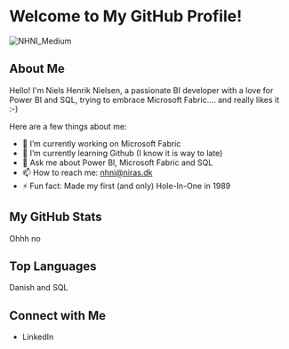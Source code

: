 # Welcome to My GitHub Profile!

![NHNI_Medium](https://github.com/user-attachments/assets/f98f2aa4-c29f-4f83-a762-740f86d74aef)


## About Me

Hello! I'm Niels Henrik Nielsen, a passionate BI developer with a love for Power BI and SQL, trying to embrace Microsoft Fabric.... and really likes it :-)

Here are a few things about me:

- 🔭 I’m currently working on Microsoft Fabric
- 🌱 I’m currently learning Github (I know it is way to late)
- 💬 Ask me about Power BI, Microsoft Fabric and SQL
- 📫 How to reach me: nhni@niras.dk
- ⚡ Fun fact: Made my first (and only) Hole-In-One in 1989

## My GitHub Stats

Ohhh no

## Top Languages

Danish and SQL

## Connect with Me

- LinkedIn


<!---
NielsHenrik3400/NielsHenrik3400 is a ✨ special ✨ repository because its `README.md` (this file) appears on your GitHub profile.
You can click the Preview link to take a look at your changes.
--->

